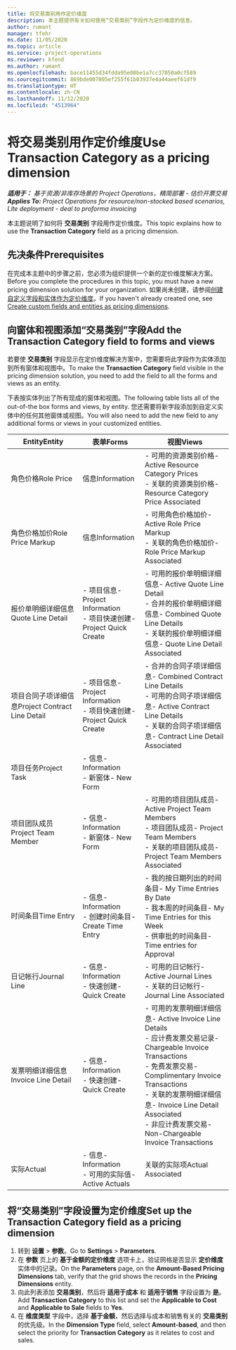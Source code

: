 ```yaml
---
title: 将交易类别用作定价维度
description: 本主题提供有关如何使用“交易类别”字段作为定价维度的信息。
author: rumant
manager: tfehr
ms.date: 11/05/2020
ms.topic: article
ms.service: project-operations
ms.reviewer: kfend
ms.author: rumant
ms.openlocfilehash: bace11455d34fdda95e08be1a7cc37850a0cf589
ms.sourcegitcommit: 869bde007805ef255f61b03937e4a44aeef61df9
ms.translationtype: HT
ms.contentlocale: zh-CN
ms.lasthandoff: 11/12/2020
ms.locfileid: "4513964"
---
```

# <a name="use-transaction-category-as-a-pricing-dimension"></a><span data-ttu-id="b54bc-103">将交易类别用作定价维度</span><span class="sxs-lookup"><span data-stu-id="b54bc-103">Use Transaction Category as a pricing dimension</span></span>


<span data-ttu-id="b54bc-104">_**适用于：** 基于资源/非库存场景的 Project Operations，精简部署 - 估价开票交易_</span><span class="sxs-lookup"><span data-stu-id="b54bc-104">_**Applies To:** Project Operations for resource/non-stocked based scenarios, Lite deployment - deal to proforma invoicing_</span></span>


<span data-ttu-id="b54bc-105">本主题说明了如何将 **交易类别** 字段用作定价维度。</span><span class="sxs-lookup"><span data-stu-id="b54bc-105">This topic explains how to use the **Transaction Category** field as a pricing dimension.</span></span> 

## <a name="prerequisites"></a><span data-ttu-id="b54bc-106">先决条件</span><span class="sxs-lookup"><span data-stu-id="b54bc-106">Prerequisites</span></span>
<span data-ttu-id="b54bc-107">在完成本主题中的步骤之前，您必须为组织提供一个新的定价维度解决方案。</span><span class="sxs-lookup"><span data-stu-id="b54bc-107">Before you complete the procedures in this topic, you must have a new pricing dimension solution for your organization.</span></span> <span data-ttu-id="b54bc-108">如果尚未创建，请参阅[创建自定义字段和实体作为定价维度](create-custom-fields-entities-pricing-dimensions.md)。</span><span class="sxs-lookup"><span data-stu-id="b54bc-108">If you haven't already created one, see [Create custom fields and entities as pricing dimensions](create-custom-fields-entities-pricing-dimensions.md).</span></span>

## <a name="add-the-transaction-category-field-to-forms-and-views"></a><span data-ttu-id="b54bc-109">向窗体和视图添加“交易类别”字段</span><span class="sxs-lookup"><span data-stu-id="b54bc-109">Add the Transaction Category field to forms and views</span></span>
<span data-ttu-id="b54bc-110">若要使 **交易类别** 字段显示在定价维度解决方案中，您需要将此字段作为实体添加到所有窗体和视图中。</span><span class="sxs-lookup"><span data-stu-id="b54bc-110">To make the **Transaction Category** field visible in the pricing dimension solution, you need to add the field to all the forms and views as an entity.</span></span>

<span data-ttu-id="b54bc-111">下表按实体列出了所有现成的窗体和视图。</span><span class="sxs-lookup"><span data-stu-id="b54bc-111">The following table lists all of the out-of-the box forms and views, by entity.</span></span> <span data-ttu-id="b54bc-112">您还需要将新字段添加到自定义实体中的任何其他窗体或视图。</span><span class="sxs-lookup"><span data-stu-id="b54bc-112">You will also need to add the new field to any additional forms or views in your customized entities.</span></span>

|  <span data-ttu-id="b54bc-113">Entity</span><span class="sxs-lookup"><span data-stu-id="b54bc-113">Entity</span></span>        | <span data-ttu-id="b54bc-114">表单</span><span class="sxs-lookup"><span data-stu-id="b54bc-114">Forms</span></span>     |<span data-ttu-id="b54bc-115">视图</span><span class="sxs-lookup"><span data-stu-id="b54bc-115">Views</span></span>        |
| ------------------------------|---------------------------------|----------------------------------|
|  <span data-ttu-id="b54bc-116">角色价格</span><span class="sxs-lookup"><span data-stu-id="b54bc-116">Role Price</span></span>| <span data-ttu-id="b54bc-117">信息</span><span class="sxs-lookup"><span data-stu-id="b54bc-117">Information</span></span> |<span data-ttu-id="b54bc-118">- 可用的资源类别价格</span><span class="sxs-lookup"><span data-stu-id="b54bc-118">- Active Resource Category Prices</span></span><br> <span data-ttu-id="b54bc-119">- 关联的资源类别价格</span><span class="sxs-lookup"><span data-stu-id="b54bc-119">- Resource Category Price Associated</span></span> |
|  <span data-ttu-id="b54bc-120">角色价格加价</span><span class="sxs-lookup"><span data-stu-id="b54bc-120">Role Price Markup</span></span>| <span data-ttu-id="b54bc-121">信息</span><span class="sxs-lookup"><span data-stu-id="b54bc-121">Information</span></span>|<span data-ttu-id="b54bc-122">- 可用角色价格加价</span><span class="sxs-lookup"><span data-stu-id="b54bc-122">- Active Role Price Markup</span></span><br><span data-ttu-id="b54bc-123">- 关联的角色价格加价</span><span class="sxs-lookup"><span data-stu-id="b54bc-123">- Role Price Markup Associated</span></span> |
|  <span data-ttu-id="b54bc-124">报价单明细详细信息</span><span class="sxs-lookup"><span data-stu-id="b54bc-124">Quote Line Detail</span></span>|<span data-ttu-id="b54bc-125">- 项目信息</span><span class="sxs-lookup"><span data-stu-id="b54bc-125">- Project Information</span></span><br><span data-ttu-id="b54bc-126">- 项目快速创建</span><span class="sxs-lookup"><span data-stu-id="b54bc-126">- Project Quick Create</span></span>| <span data-ttu-id="b54bc-127">- 可用的报价单明细详细信息</span><span class="sxs-lookup"><span data-stu-id="b54bc-127">- Active Quote Line Detail</span></span><br><span data-ttu-id="b54bc-128">- 合并的报价单明细详细信息</span><span class="sxs-lookup"><span data-stu-id="b54bc-128">- Combined Quote Line Details</span></span><br><span data-ttu-id="b54bc-129">- 关联的报价单明细详细信息</span><span class="sxs-lookup"><span data-stu-id="b54bc-129">- Quote Line Detail Associated</span></span> |
|  <span data-ttu-id="b54bc-130">项目合同子项详细信息</span><span class="sxs-lookup"><span data-stu-id="b54bc-130">Project Contract Line Detail</span></span>|<span data-ttu-id="b54bc-131">- 项目信息</span><span class="sxs-lookup"><span data-stu-id="b54bc-131">- Project Information</span></span><br><span data-ttu-id="b54bc-132">- 项目快速创建</span><span class="sxs-lookup"><span data-stu-id="b54bc-132">- Project Quick Create</span></span>|<span data-ttu-id="b54bc-133">- 合并的合同子项详细信息</span><span class="sxs-lookup"><span data-stu-id="b54bc-133">- Combined Contract Line Details</span></span><br><span data-ttu-id="b54bc-134">- 可用的合同子项详细信息</span><span class="sxs-lookup"><span data-stu-id="b54bc-134">- Active Contract Line Details</span></span><br><span data-ttu-id="b54bc-135">- 关联的合同子项详细信息</span><span class="sxs-lookup"><span data-stu-id="b54bc-135">- Contract Line Detail Associated</span></span> |
|  <span data-ttu-id="b54bc-136">项目任务</span><span class="sxs-lookup"><span data-stu-id="b54bc-136">Project Task</span></span>|<span data-ttu-id="b54bc-137">- 信息</span><span class="sxs-lookup"><span data-stu-id="b54bc-137">- Information</span></span><br><span data-ttu-id="b54bc-138">- 新窗体</span><span class="sxs-lookup"><span data-stu-id="b54bc-138">- New Form</span></span>| &nbsp; |
|  <span data-ttu-id="b54bc-139">项目团队成员</span><span class="sxs-lookup"><span data-stu-id="b54bc-139">Project Team Member</span></span>|<span data-ttu-id="b54bc-140">- 信息</span><span class="sxs-lookup"><span data-stu-id="b54bc-140">- Information</span></span><br><span data-ttu-id="b54bc-141">- 新窗体</span><span class="sxs-lookup"><span data-stu-id="b54bc-141">- New Form</span></span>|<span data-ttu-id="b54bc-142">- 可用的项目团队成员</span><span class="sxs-lookup"><span data-stu-id="b54bc-142">- Active Project Team Members</span></span><br><span data-ttu-id="b54bc-143">- 项目团队成员</span><span class="sxs-lookup"><span data-stu-id="b54bc-143">- Project Team Members</span></span><br><span data-ttu-id="b54bc-144">- 关联的项目团队成员</span><span class="sxs-lookup"><span data-stu-id="b54bc-144">- Project Team Members Associated</span></span> |
|  <span data-ttu-id="b54bc-145">时间条目</span><span class="sxs-lookup"><span data-stu-id="b54bc-145">Time Entry</span></span>|<span data-ttu-id="b54bc-146">- 信息</span><span class="sxs-lookup"><span data-stu-id="b54bc-146">- Information</span></span><br><span data-ttu-id="b54bc-147">- 创建时间条目</span><span class="sxs-lookup"><span data-stu-id="b54bc-147">- Create Time Entry</span></span>|<span data-ttu-id="b54bc-148">- 我的按日期列出的时间条目</span><span class="sxs-lookup"><span data-stu-id="b54bc-148">- My Time Entries By Date</span></span><br><span data-ttu-id="b54bc-149">- 我本周的时间条目</span><span class="sxs-lookup"><span data-stu-id="b54bc-149">- My Time Entries for this Week</span></span><br><span data-ttu-id="b54bc-150">- 供审批的时间条目</span><span class="sxs-lookup"><span data-stu-id="b54bc-150">- Time entries for Approval</span></span>|
|  <span data-ttu-id="b54bc-151">日记帐行</span><span class="sxs-lookup"><span data-stu-id="b54bc-151">Journal Line</span></span>|<span data-ttu-id="b54bc-152">- 信息</span><span class="sxs-lookup"><span data-stu-id="b54bc-152">- Information</span></span><br><span data-ttu-id="b54bc-153">- 快速创建</span><span class="sxs-lookup"><span data-stu-id="b54bc-153">- Quick Create</span></span>|<span data-ttu-id="b54bc-154">- 可用的日记帐行</span><span class="sxs-lookup"><span data-stu-id="b54bc-154">- Active Journal Lines</span></span><br><span data-ttu-id="b54bc-155">- 关联的日记帐行</span><span class="sxs-lookup"><span data-stu-id="b54bc-155">- Journal Line Associated</span></span>|
|  <span data-ttu-id="b54bc-156">发票明细详细信息</span><span class="sxs-lookup"><span data-stu-id="b54bc-156">Invoice Line Detail</span></span>|<span data-ttu-id="b54bc-157">- 信息</span><span class="sxs-lookup"><span data-stu-id="b54bc-157">- Information</span></span><br><span data-ttu-id="b54bc-158">- 快速创建</span><span class="sxs-lookup"><span data-stu-id="b54bc-158">- Quick Create</span></span>|<span data-ttu-id="b54bc-159">- 可用的发票明细详细信息</span><span class="sxs-lookup"><span data-stu-id="b54bc-159">- Active Invoice Line Details</span></span><br><span data-ttu-id="b54bc-160">- 应计费发票交易记录</span><span class="sxs-lookup"><span data-stu-id="b54bc-160">- Chargeable Invoice Transactions</span></span><br><span data-ttu-id="b54bc-161">- 免费发票交易</span><span class="sxs-lookup"><span data-stu-id="b54bc-161">- Complimentary Invoice Transactions</span></span><br><span data-ttu-id="b54bc-162">- 关联的发票明细详细信息</span><span class="sxs-lookup"><span data-stu-id="b54bc-162">- Invoice Line Detail Associated</span></span> <br><span data-ttu-id="b54bc-163">- 非应计费发票交易</span><span class="sxs-lookup"><span data-stu-id="b54bc-163">- Non-Chargeable Invoice Transactions</span></span>|
|  <span data-ttu-id="b54bc-164">实际</span><span class="sxs-lookup"><span data-stu-id="b54bc-164">Actual</span></span>|<span data-ttu-id="b54bc-165">- 信息</span><span class="sxs-lookup"><span data-stu-id="b54bc-165">- Information</span></span><br><span data-ttu-id="b54bc-166">- 可用的实际值</span><span class="sxs-lookup"><span data-stu-id="b54bc-166">- Active Actuals</span></span>| <span data-ttu-id="b54bc-167">关联的实际项</span><span class="sxs-lookup"><span data-stu-id="b54bc-167">Actual Associated</span></span> |

## <a name="set-up-the-transaction-category-field-as-a-pricing-dimension"></a><span data-ttu-id="b54bc-168">将“交易类别”字段设置为定价维度</span><span class="sxs-lookup"><span data-stu-id="b54bc-168">Set up the Transaction Category field as a pricing dimension</span></span>

1. <span data-ttu-id="b54bc-169">转到 **设置** > **参数**。</span><span class="sxs-lookup"><span data-stu-id="b54bc-169">Go to **Settings** > **Parameters**.</span></span> 
2. <span data-ttu-id="b54bc-170">在 **参数** 页上的 **基于金额的定价维度** 选项卡上，验证网格是否显示 **定价维度** 实体中的记录。</span><span class="sxs-lookup"><span data-stu-id="b54bc-170">On the **Parameters** page, on the **Amount-Based Pricing Dimensions** tab, verify that the grid shows the records in the **Pricing Dimensions** entity.</span></span>
3. <span data-ttu-id="b54bc-171">向此列表添加 **交易类别**，然后将 **适用于成本** 和 **适用于销售** 字段设置为 **是**。</span><span class="sxs-lookup"><span data-stu-id="b54bc-171">Add **Transaction Category** to this list and set the **Applicable to Cost** and **Applicable to Sale** fields to **Yes**.</span></span>
4. <span data-ttu-id="b54bc-172">在 **维度类型** 字段中，选择 **基于金额**，然后选择与成本和销售有关的 **交易类别** 的优先级。</span><span class="sxs-lookup"><span data-stu-id="b54bc-172">In the **Dimension Type** field, select **Amount-based**, and then select the priority for **Transaction Category** as it relates to cost and sales.</span></span>
